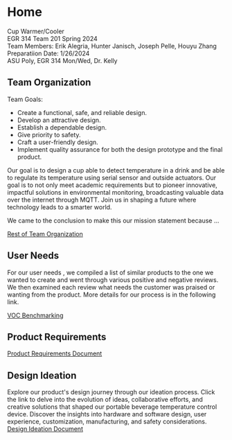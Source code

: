 
# Home

Cup Warmer/Cooler <br>
EGR 314 Team 201 Spring 2024 <br>
Team Members: Erik Alegria, Hunter Janisch, Joseph Pelle, Houyu Zhang <br>
Preparatiion Date: 1/26/2024 <br>
ASU Poly, EGR 314 Mon/Wed, Dr. Kelly <br>

## Team Organization
Team Goals:
- Create a functional, safe, and reliable design.
- Develop an attractive design.
- Establish a dependable design.
- Give priority to safety.
- Craft a user-friendly design.
- Implement quality assurance for both the design prototype and the final product.

Our goal is to design a cup able to detect temperature in a drink and be able to regulate its temperature using serial sensor and outside actuators. Our goal is to not only meet academic requirements but to pioneer innovative, impactful solutions in environmental monitoring, broadcasting valuable data over the internet through MQTT. Join us in shaping a future where technology leads to a smarter world.

We came to the conclusion to make this our mission statement because ...

[Rest of Team Organization](/TeamOrganization.md)

## User Needs

For our user needs , we compiled a list of similar products to the one we wanted to create and went through various positive and negative reviews. We then examined each review what needs the customer was praised or  wanting from the product. More details for our process is in the following link.  

[VOC Benchmarking](/VOC.md)

## Product Requirements
[Product Requirements Document](/Product-Requirements.md)

## Design Ideation
Explore our product's design journey through our ideation process. Click the link to delve into the evolution of ideas, collaborative efforts, and creative solutions that shaped our portable beverage temperature control device. Discover the insights into hardware and software design, user experience, customization, manufacturing, and safety considerations.
[Design Ideation Document](/Design-Ideation.md)


## 
